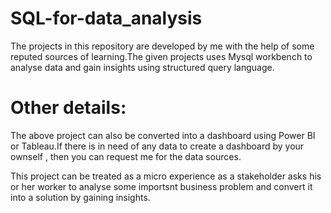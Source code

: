 # SQL-for-data_analysis
The projects in this repository are developed by me with the help of some reputed sources of learning.The given projects uses Mysql workbench to analyse data and gain insights using structured query language.

# Other details:
The above project can also be converted into a dashboard using Power BI or Tableau.If there is in need of any data to create a dashboard by your ownself , then you can request me for the data sources.

This project can be treated as a micro experience as a stakeholder asks his or her worker to analyse some importsnt business problem and convert it into a solution
by gaining insights.
